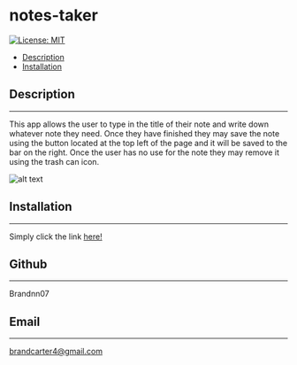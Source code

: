 # notes-taker
 
[![License: MIT](https://img.shields.io/badge/License-MIT_Badge-red.svg)](https://opensource.org/licenses/MIT)

* [Description](#description)
* [Installation](#install)

## Description
_______________________________

This app allows the user to type in the title of their note and write down whatever note they need. Once they have finished they may save the note using the button located at the top left of the page and it will be saved to the bar on the right. Once the user has no use for the note they may remove it using the trash can icon.

![alt text](C:\Users\brand\Desktop\Activities\notes-taker\images\Screenshot%202021-03-15%20190151.png)

## Installation 
_______________________________

Simply click the link [here!](https://brandnn07.github.io/notes-taker/)

## Github
_______________________________

Brandnn07

## Email
_______________________________

brandcarter4@gmail.com

